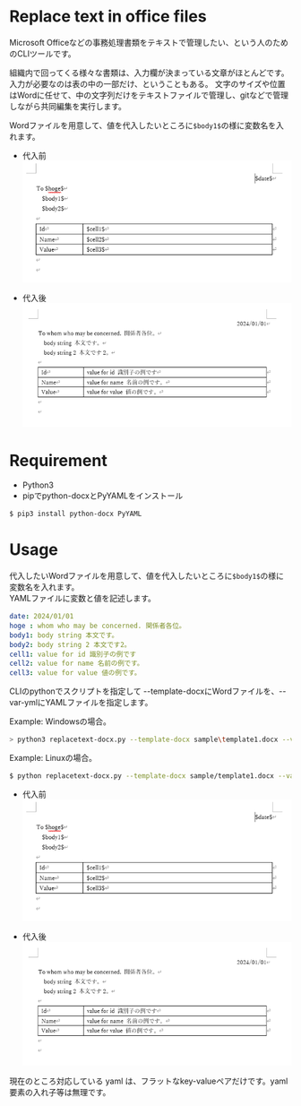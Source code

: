 # Replace text in office files

Microsoft Officeなどの事務処理書類をテキストで管理したい、という人のためのCLIツールです。

組織内で回ってくる様々な書類は、入力欄が決まっている文章がほとんどです。入力が必要なのは表の中の一部だけ、ということもある。
文字のサイズや位置はWordに任せて、中の文字列だけをテキストファイルで管理し、gitなどで管理しながら共同編集を実行します。

Wordファイルを用意して、値を代入したいところに```$body1$```の様に変数名を入れます。
- 代入前  
![alt text](sample/before.png "代入前")

- 代入後  
![alt text](sample/after.png "代入後")

# Requirement
- Python3
- pipでpython-docxとPyYAMLをインストール

```bash
$ pip3 install python-docx PyYAML
```



# Usage
代入したいWordファイルを用意して、値を代入したいところに```$body1$```の様に変数名を入れます。  
YAMLファイルに変数と値を記述します。
```yaml
date: 2024/01/01
hoge : whom who may be concerned. 関係者各位。 
body1: body string 本文です。
body2: body string 2 本文です2。
cell1: value for id 識別子の例です
cell2: value for name 名前の例です。
cell3: value for value 値の例です。
```

CLIのpythonでスクリプトを指定して --template-docxにWordファイルを、--var-ymlにYAMLファイルを指定します。  


Example: Windowsの場合。
```bash
> python3 replacetext-docx.py --template-docx sample\template1.docx --var-yml sample\var-test.yml --out=out.docx
```

Example: Linuxの場合。
```bash
$ python replacetext-docx.py --template-docx sample/template1.docx --var-yml sample/var-test.yml --out=out.docx
```



- 代入前  
![alt text](sample/before.png "代入前")

- 代入後  
![alt text](sample/after.png "代入後")

現在のところ対応している yaml は、フラットなkey-valueペアだけです。yaml 要素の入れ子等は無理です。

